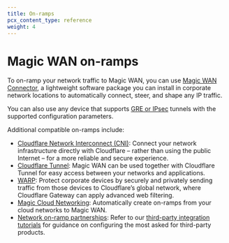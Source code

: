 ```yaml
---
title: On-ramps
pcx_content_type: reference
weight: 4
---
```


# Magic WAN on-ramps

To on-ramp your network traffic to Magic WAN, you can use [Magic WAN Connector](/magic-wan/configuration/connector/), a lightweight software package you can install in corporate network locations to automatically connect, steer, and shape any IP traffic.

You can also use any device that supports [GRE or IPsec](/magic-wan/configuration/manually/third-party/) tunnels with the supported configuration parameters.

Additional compatible on-ramps include:
- [Cloudflare Network Interconnect (CNI)](/magic-wan/network-interconnect/): Connect your network infrastructure directly with Cloudflare – rather than using the public Internet – for a more reliable and secure experience.
- [Cloudflare Tunnel](/magic-wan/zero-trust/cloudflare-tunnel/#cloudflare-tunnel): Magic WAN can be used together with Cloudflare Tunnel for easy access between your networks and applications.
- [WARP](/cloudflare-one/connections/connect-devices/warp/): Protect corporate devices by securely and privately sending traffic from those devices to Cloudflare’s global network, where Cloudflare Gateway can apply advanced web filtering.
- [Magic Cloud Networking](/magic-wan/configuration/magic-cloud-networking/): Automatically create on-ramps from your cloud networks to Magic WAN.
- [Network on-ramp partnerships](https://www.cloudflare.com/network-onramp-partners/): Refer to our [third-party integration tutorials](/magic-wan/configuration/manually/third-party/) for guidance on configuring the most asked for third-party products.